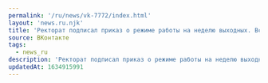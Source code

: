 ```yaml
---
permalink: '/ru/news/vk-7772/index.html'
layout: 'news.ru.njk'
title: 'Ректорат подписал приказ о режиме работы на неделю выходных. Все учебные занятия будут проводит…'
source: ВКонтакте
tags:
  - news_ru
description: 'Ректорат подписал приказ о режиме работы на неделю выходных. Все учебные занятия будут проводит…'
updatedAt: 1634915991
---
```


